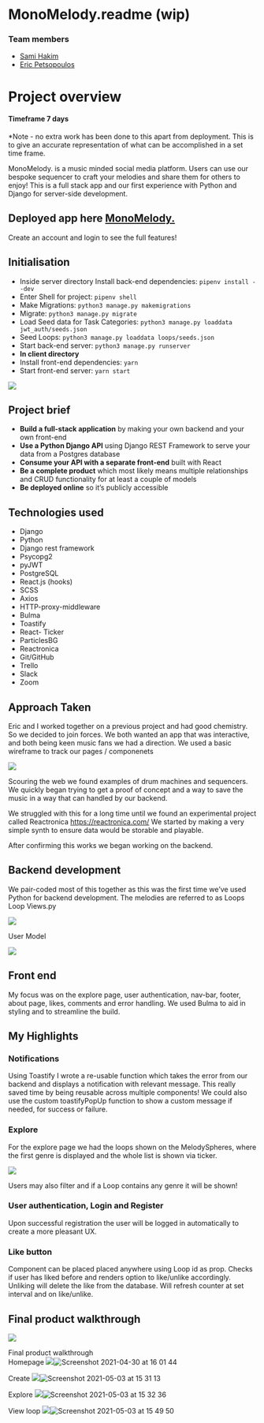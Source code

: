 # MonoMelody.readme (wip)
### Team members
* [Sami Hakim](https://github.com/hamisakim)
* [Eric Petsopoulos](https://github.com/ericpesto)
# Project overview
#### Timeframe 7 days
*Note - no extra work has been done to this apart from deployment. This is to give an accurate representation of what can be accomplished in a set time frame.

MonoMelody. is a music minded social media platform. Users can use  our bespoke sequencer to craft your melodies and share them for others to enjoy! This is a full stack app and our first experience with Python and Django for server-side development. 

## **Deployed app here [MonoMelody.](https://monomelody.herokuapp.com/)**
Create an account and login to see the full features! 

## Initialisation
* Inside server directory Install back-end dependencies: `pipenv install --dev`
* Enter Shell for project: `pipenv shell`
* Make Migrations: `python3 manage.py makemigrations`
* Migrate: `python3 manage.py migrate`
* Load Seed data for Task Categories: `python3 manage.py loaddata jwt_auth/seeds.json`
* Seed Loops: `python3 manage.py loaddata loops/seeds.json`
* Start back-end server: `python3 manage.py runserver`
* **In client directory** 
* Install front-end dependencies: `yarn`
* Start front-end server: `yarn start`

![](/screengrabs/Screenshot%202021-04-29%20at%2022.04.10.png)

## Project brief
* **Build a full-stack application** by making your own backend and your own front-end
* **Use a Python Django API** using Django REST Framework to serve your data from a Postgres database
* **Consume your API with a separate front-end** built with React
* **Be a complete product** which most likely means multiple relationships and CRUD functionality for at least a couple of models
* **Be deployed online** so it’s publicly accessible

## Technologies used
* Django 
* Python
* Django rest framework
* Psycopg2
* pyJWT
* PostgreSQL
* React.js (hooks)
* SCSS
* Axios
* HTTP-proxy-middleware
* Bulma
* Toastify
* React- Ticker
* ParticlesBG
* Reactronica
* Git/GitHub
* Trello
* Slack
* Zoom

## Approach Taken
Eric and I worked together on a previous project and had good chemistry. So we decided to join forces. 
We both wanted an app that was interactive, and both being keen music fans we had a direction.
We used a basic wireframe to track our pages / componenets 

![](/screengrabs/Screenshot%202021-04-30%20at%2014.03.04.png)

Scouring the web we found examples of drum machines and sequencers. We quickly began trying to get a proof of concept and a way to save the music in a way that can handled by our backend.

We struggled with this for a long time until we found an experimental project called Reactronica https://reactronica.com/
We started by making a very simple synth to ensure data would be storable and playable.  

After confirming this works we began working on the backend.

## Backend development
We pair-coded most of this together as this was the first time we’ve used Python for backend development. 
The melodies are referred to as  Loops
Loop Views.py

![](/screengrabs/Screenshot%202021-04-30%20at%2013.10.58.png)

User Model

![](/screengrabs/Screenshot%202021-04-30%20at%2014.26.26.png)


## Front end 
My focus was on the explore page, user authentication, nav-bar, footer, about page, likes, comments and  error handling. We used Bulma to aid in styling and to streamline the build. 

## My Highlights 
###  Notifications 
Using Toastify I wrote a re-usable function which takes the error from our backend and displays a notification with relevant message. This really saved time by being reusable across multiple components! 
We could also use the custom toastifyPopUp function to show a custom message if needed, for success or failure. 



### Explore
For the explore page we had the loops shown on the MelodySpheres, where the first genre is displayed and the whole list is shown via ticker. 

![](/screengrabs/Screenshot%202021-04-30%20at%2015.14.07.png)

Users may also filter and if a Loop contains any genre it will be shown!


### User authentication, Login and Register
Upon successful registration the user will be logged in automatically to create a more pleasant UX. 

### Like button
Component can be placed placed anywhere using Loop id as prop.
Checks if user has liked before and renders option to like/unlike accordingly. Unliking will delete the like from the database.
Will refresh counter at set interval and on like/unlike.

## Final product walkthrough	
![](/screengrabs/Screenshot%202021-04-30%20at%2016.01.44.png)


Final product walkthrough	
Homepage
![](Screenshot%202021-04-30%20at%2016.01.44.png)![Screenshot 2021-04-30 at 16 01 44](https://user-images.githubusercontent.com/76621344/116895751-6dc30280-ac2b-11eb-90f8-b369216ba04c.png)

Create
![](Screenshot%202021-05-03%20at%2015.31.13.png)![Screenshot 2021-05-03 at 15 31 13](https://user-images.githubusercontent.com/76621344/116895767-71568980-ac2b-11eb-95b8-40a13f0b40ad.png)

Explore
![](Screenshot%202021-05-03%20at%2015.32.36.png)![Screenshot 2021-05-03 at 15 32 36](https://user-images.githubusercontent.com/76621344/116895776-73204d00-ac2b-11eb-9b8e-4760154c234a.png)

View  loop
![](Screenshot%202021-05-03%20at%2015.49.50.png)![Screenshot 2021-05-03 at 15 49 50](https://user-images.githubusercontent.com/76621344/116895793-761b3d80-ac2b-11eb-8dd4-e4e5c8f25366.png)




